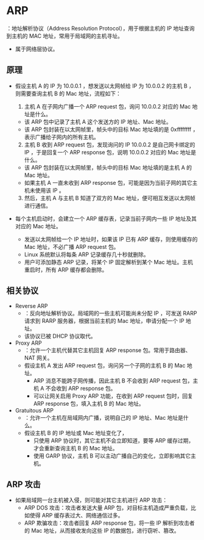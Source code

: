# ARP

：地址解析协议（Address Resolution Protocol），用于根据主机的 IP 地址查询到主机的 MAC 地址，常用于局域网的主机寻址。
- 属于网络层协议。

## 原理

- 假设主机 A 的 IP 为 10.0.0.1 ，想发送以太网帧给 IP 为 10.0.0.2 的主机 B ，则需要查询主机 B 的 Mac 地址，流程如下：
  1. 主机 A 在子网内广播一个 ARP request 包，询问 10.0.0.2 对应的 Mac 地址是什么。
    - 该 ARP 包中记录了主机 A 这个发送方的 IP 地址、Mac 地址。
    - 该 ARP 包封装在以太网帧里，帧头中的目标 Mac 地址填的是 0xffffffff ，表示广播给子网内的所有主机。
  2. 主机 B 收到 ARP request 包，发现询问的 IP 10.0.0.2 是自己网卡绑定的 IP ，于是回复一个 ARP response 包，说明 10.0.0.2 对应的 Mac 地址是什么。
    - 该 ARP 包封装在以太网帧里，帧头中的目标 Mac 地址填的是主机 A 的 Mac 地址。
    - 如果主机 A 一直未收到 ARP response 包，可能是因为当前子网的其它主机未使用该 IP 。
  3. 然后，主机 A 与主机 B 知道了双方的 Mac 地址，便可相互发送以太网帧进行通信。

- 每个主机启动时，会建立一个 ARP 缓存表，记录当前子网内一些 IP 地址及其对应的 Mac 地址。
  - 发送以太网帧给一个 IP 地址时，如果该 IP 已有 ARP 缓存，则使用缓存的 Mac 地址，不必广播 ARP request 包。
  - Linux 系统默认将每条 ARP 记录缓存几十秒就删除。
  - 用户可添加静态 ARP 记录，将某个 IP 固定解析到某个 Mac 地址。主机重启时，所有 ARP 缓存都会删除。

## 相关协议

- Reverse ARP
  - ：反向地址解析协议。局域网的一些主机可能尚未分配 IP ，可发送 RARP 请求到 RARP 服务器，根据当前主机的 Mac 地址，申请分配一个 IP 地址。
  - 该协议已被 DHCP 协议取代。
- Proxy ARP
  - ：允许一个主机代替其它主机回复 ARP response 包。常用于路由器、NAT 网关。
  - 假设主机 A 发出 ARP request 包，询问另一个子网的主机 B 的 Mac 地址。
    - ARP 消息不能跨子网传播，因此主机 B 不会收到 ARP request 包，主机 A 不会收到 ARP response 包。
    - 可以让网关启用 Proxy ARP 功能，在收到 ARP request 包时，回复 ARP response 包，填入主机 B 的 Mac 地址。
- Gratuitous ARP
  - ：允许一个主机在局域网内广播，说明自己的 IP 地址、Mac 地址是什么。
  - 假设主机 B 的 IP 地址或 Mac 地址变化了，
    - 只使用 ARP 协议时，其它主机不会立即知道，要等 ARP 缓存过期，才会重新查询主机 B 的 Mac 地址。
    - 使用 GARP 协议，主机 B 可以主动广播自己的变化，立即影响其它主机。

## ARP 攻击

- 如果局域网一台主机被入侵，则可能对其它主机进行 ARP 攻击：
  - ARP DOS 攻击：攻击者发送大量 ARP 包，对目标主机造成严重负载，比如使得 ARP 缓存表过大、网络通信过多。
  - ARP 欺骗攻击：攻击者回复 ARP response 包，将一些 IP 解析到攻击者的 Mac 地址，从而接收发向这些 IP 的数据包，进行窃听、篡改。
